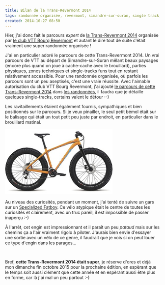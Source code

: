 ```yaml
---
title: Bilan de la Trans-Revermont 2014
tags: randonnée organisée, revermont, simandre-sur-suran, single track, fat bike
created: 2014-10-27 08:50
---
```


Hier, j'ai donc fait le parcours *expert* de [la Trans-Revermont
2014](/posts/trans-revermont-vtt-2014/) organisée par [le club VTT Bourg
Revermont](http://vtt-bourg-revermont.fr/) et autant le dire tout de suite
c'était vraiment une super randonnée organisée&nbsp;!

J'ai en particulier adoré le parcours de cette Trans-Revermont 2014. Un vrai
parcours de VTT au départ de Simandre-sur-Suran mêlant beaux paysages (encore plus quand on joue à cache-cache
avec le brouillard), parties physiques, zones techniques et single-tracks funs
tout en restant relativement accessible. Pour une randonnée organisée, où
parfois les parcours sont un peu aseptisés, c'est une vraie réussite. Avec
l'aimable autorisation du club VTT Bourg Revermont, j'ai ajouté [le parcours de
cette Trans-Revermont 2014](/randonnees/trans-revermont-2014/) dans [les
randonnées](/randonnees/), il faudra que je détaille quelques single-tracks,
certains valent le détour :-)

Les ravitaillements étaient également fournis, sympathiques et bien positionnés
sur le parcours. Si je veux pinailler, le seul petit bémol était sur le balisage
qui était un tout petit peu juste par endroit, en particulier dans le brouillard
matinal.

<a href="/assets/img/specialized-fatboy.jpg"><img
src="/assets/img/specialized-fatboy_350.jpg" alt="Specialized Fatboy"
class="img-left"></a>

Au niveau des curiosités, pendant un moment, j'ai tenté de suivre un gars sur un
[Specialized
Fatboy](http://www.specialized.com/fr/fr/bikes/mountain/fatboy/fatboy). Ce vélo
atypique était le centre de toutes les curiosités et clairement, avec un truc
pareil, il est impossible de passer inaperçu :-)

À l'arrêt, cet engin est impressionnant et il paraît un peu *pataud* mais sur
les chemins ça a l'air vraiment rigolo à piloter. J'aurais bien envie d'essayer
une sortie avec un vélo de ce genre, il faudrait que je vois si on peut louer ce
type d'engin dans les parages...

<br style="clear:both;">

Bref, **cette Trans-Revermont 2014 était super**, je réserve d'ores et déjà mon
dimanche fin octobre 2015 pour la prochaine édition, en espèrant que le temps
soit aussi clément que cette année et en espèrant aussi être plus en forme, car
là j'ai mal un peu partout :-)
